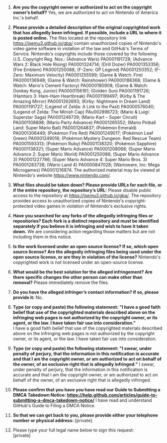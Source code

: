 1.	**Are you the copyright owner or authorized to act on the copyright owner’s behalf?** Yes, we are authorized to act on Nintendo of America Inc.'s behalf.

2.	**Please provide a detailed description of the original copyrighted work that has allegedly been infringed. If possible, include a URL to where it is posted online.** The files located at the repository link https://jsemu3.github.io/gba/ contain unauthorized copies of Nintendo's video game software in violation of the law and GitHub's Terms of Service. Nintendo's copyrights include those covered by the following U.S. Copyright Reg. Nos.: (Advance Wars) PA0001191728; (Advance Wars 2: Black Hole Rising) PA0001324714; (Drill Dozer) PA0001353356; (Fire Emblem) PA0001250088; (F-Zero: GP Legend) PA0001250352; (F-Zero: Maximum Velocity) PA0001255599; (Game & Watch: Fire) PA0000136948; (Game & Watch: Rainshower) PA0000188368; (Game & Watch: Mario's Cement Factory) PA0000180908; (Game & Watch: Donkey Kong, Junior) PA0000156161; (Golden Sun) PA0001191726; (Hamtaro 3: Ham-Ham Heartbreak) PA0001199497; (Kirby & The Amazing Mirror) PA0001262693; (Kirby: Nightmare in Dream Land) PA0001191727; (Legend of Zelda: A Link to the Past) PA0000576040; (Legend of Zelda: The Minish Cap) PAu002896723; (Mario & Luigi: Superstar Saga) PA0001246739; (Mario Kart – Super Circuit) PA0001108898; (Mario Party Advance) PA0001265552; (Mario Pinball Land: Super Mario Ball) PA0001264837; (Pokémon Emerald) PA0001306449; (Pokémon Fire Red) PA0001249017; (Pokémon Leaf Green) PA0001249016; (Pokémon Mystery Dungeon: Red Rescue Team) PA0001593313; (Pokémon Ruby) PA0001138320; (Pokémon Sapphire) PA0001138321; (Super Mario Advance) PA0001208068; (Super Mario Advance 2: Super Mario World) PA0001250086; (Super Mario Advance 3) PA0001227786; (Super Mario Advance 4: Super Mario Bros. 3) PA0001283738; (Wario Land 4) PA0000847028; (Warioware, Inc: Mega Microgames) PA0001216874. The authorized material may be viewed at Nintendo's website https://www.nintendo.com/.

3.	**What files should be taken down? Please provide URLs for each file, or if the entire repository, the repository’s URL:** Please disable public access to the repository at https://jsemu3.github.io/gba/. The repository provides access to unauthorized copies of Nintendo's copyright-protected video games in violation of Nintendo's exclusive rights.

4.	**Have you searched for any forks of the allegedly infringing files or repositories? Each fork is a distinct repository and must be identified separately if you believe it is infringing and wish to have it taken down.** We are considering action regarding those matters but are not including them in this notice.

5.	**Is the work licensed under an open source license? If so, which open source license? Are the allegedly infringing files being used under the open source license, or are they in violation of the license?** Nintendo's copyrighted work is not licensed under an open-source license.

6.	**What would be the best solution for the alleged infringement? Are there specific changes the other person can make other than removal?** Please immediately remove the files.

7.	**Do you have the alleged infringer’s contact information? If so, please provide it:** No.

8.	**Type (or copy and paste) the following statement: "I have a good faith belief that use of the copyrighted materials described above on the infringing web pages is not authorized by the copyright owner, or its agent, or the law. I have taken fair use into consideration."**  
I have a good faith belief that use of the copyrighted materials described above on the infringing web pages is not authorized by the copyright owner, or its agent, or the law. I have taken fair use into consideration.

9.	**Type (or copy and paste) the following statement: "I swear, under penalty of perjury, that the information in this notification is accurate and that I am the copyright owner, or am authorized to act on behalf of the owner, of an exclusive right that is allegedly infringed."** I swear, under penalty of perjury, that the information in this notification is accurate and that I am the copyright owner, or am authorized to act on behalf of the owner, of an exclusive right that is allegedly infringed.

10.	**Please confirm that you have you have read our Guide to Submitting a DMCA Takedown Notice: https://help.github.com/articles/guide-to-submitting-a-dmca-takedown-notice/** I have read and understand GitHub's Guide to Filing a DMCA Notice.

11.	**So that we can get back to you, please provide either your telephone number or physical address:** [private]

12.	Please type your full legal name below to sign this request:  
[private]
